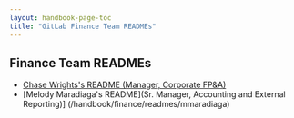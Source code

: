 ```yaml
---
layout: handbook-page-toc
title: "GitLab Finance Team READMEs"
---
```


## Finance Team READMEs

- [Chase Wrights's README (Manager, Corporate FP&A)](/handbook/finance/readmes/chasewright/)
- [Melody Maradiaga's README](Sr. Manager, Accounting and External Reporting)] (/handbook/finance/readmes/mmaradiaga)

